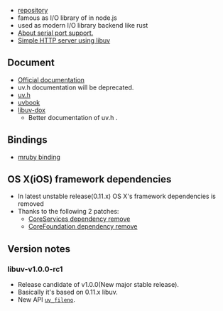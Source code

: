 * [repository](https://github.com/joyent/libuv)
* famous as I/O library of in node.js
* used as modern I/O library backend like rust
* [About serial port support.](https://github.com/joyent/node/issues/4092)
* [Simple HTTP server using libuv](https://github.com/mattn/http-server/blob/master/server.c)

## Document
* [Official documentation](http://libuv.readthedocs.org/en/latest/)
 * uv.h documentation will be deprecated.
* [uv.h](https://github.com/joyent/libuv/blob/master/include/uv.h)
* [uvbook](http://nikhilm.github.io/uvbook/)
* [libuv-dox](https://github.com/thlorenz/libuv-dox)
  * Better documentation of uv.h .

## Bindings
* [mruby binding](https://github.com/mattn/mruby-uv)

## OS X(iOS) framework dependencies
* In latest unstable release(0.11.x) OS X's framework dependencies is removed
* Thanks to the following 2 patches:
  * [CoreServices dependency remove](https://github.com/joyent/libuv/pull/243)
  * [CoreFoundation dependency remove](https://github.com/joyent/libuv/pull/898)

## Version notes

### libuv-v1.0.0-rc1
* Release candidate of v1.0.0(New major stable release).
* Basically it's based on 0.11.x libuv.
* New API [`uv_fileno`](https://github.com/joyent/libuv/commit/4ca9a363897cfa60f4e2229e4f15ac5abd7fd103).
